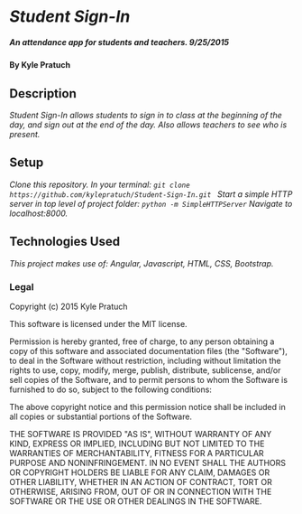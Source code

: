 # _Student Sign-In_

##### _An attendance app for students and teachers. 9/25/2015_

#### By Kyle Pratuch

## Description

_Student Sign-In allows students to sign in to class at the beginning of the day, and sign out at the end of the day. Also allows teachers to see who is present._

## Setup

_Clone this repository. In your terminal: ```git clone https://github.com/kylepratuch/Student-Sign-In.git ```
 Start a simple HTTP server in top level of project folder: ```python -m SimpleHTTPServer```
 Navigate to localhost:8000._

## Technologies Used

_This project makes use of:
Angular, Javascript, HTML, CSS, Bootstrap._


### Legal

Copyright (c) 2015 Kyle Pratuch

This software is licensed under the MIT license.

Permission is hereby granted, free of charge, to any person obtaining a copy
of this software and associated documentation files (the "Software"), to deal
in the Software without restriction, including without limitation the rights
to use, copy, modify, merge, publish, distribute, sublicense, and/or sell
copies of the Software, and to permit persons to whom the Software is
furnished to do so, subject to the following conditions:

The above copyright notice and this permission notice shall be included in
all copies or substantial portions of the Software.

THE SOFTWARE IS PROVIDED "AS IS", WITHOUT WARRANTY OF ANY KIND, EXPRESS OR
IMPLIED, INCLUDING BUT NOT LIMITED TO THE WARRANTIES OF MERCHANTABILITY,
FITNESS FOR A PARTICULAR PURPOSE AND NONINFRINGEMENT. IN NO EVENT SHALL THE
AUTHORS OR COPYRIGHT HOLDERS BE LIABLE FOR ANY CLAIM, DAMAGES OR OTHER
LIABILITY, WHETHER IN AN ACTION OF CONTRACT, TORT OR OTHERWISE, ARISING FROM,
OUT OF OR IN CONNECTION WITH THE SOFTWARE OR THE USE OR OTHER DEALINGS IN
THE SOFTWARE.
